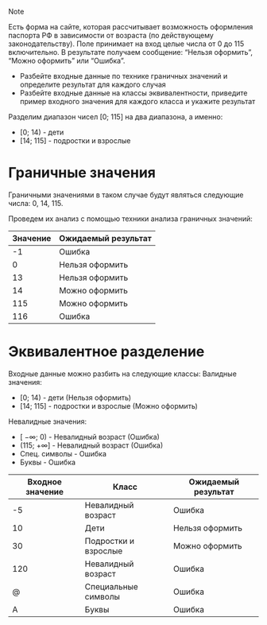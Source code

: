 
> [!NOTE]
> Есть форма на сайте, которая рассчитывает возможность оформления паспорта РФ в зависимости от возраста (по действующему законодательству). Поле принимает на вход целые числа от 0 до 115 включительно. В результате получаем сообщение: “Нельзя оформить”, “Можно оформить” или “Ошибка”.
> 
> - Разбейте входные данные по технике граничных значений и определите результат для каждого случая
> - Разбейте входные данные на классы эквивалентности, приведите пример входного значения для каждого класса и укажите результат

Разделим диапазон чисел [0; 115] на два диапазона, а именно: 
- [0; 14) - дети
- [14; 115] - подростки и взрослые
# Граничные значения
Граничными значениями в таком случае будут являться следующие числа: 0, 14, 115.

Проведем их анализ с помощью техники анализа граничных значений:

| Значение | Ожидаемый результат |
| -------- | ------------------- |
| -1       | Ошибка              |
| 0        | Нельзя оформить     |
| 13       | Нельзя оформить     |
| 14       | Можно оформить      |
| 115      | Можно оформить      |
| 116      | Ошибка              |

# Эквивалентное разделение

Входные данные можно разбить на следующие классы:
Валидные значения: 
- [0; 14) - дети (Нельзя оформить)
- [14; 115] - подростки и взрослые (Можно оформить)

Невалидные значения:
- [ $-\infty$; 0) - Невалидный возраст (Ошибка)
- (115; $+\infty$] - Невалидный возраст (Ошибка)
- Спец. символы - Ошибка
- Буквы - Ошибка

| Входное значение | Класс                      | Ожидаемый результат |
|------------------|----------------------------|---------------------|
| -5               | Невалидный возраст         | Ошибка              |
| 10               | Дети                       | Нельзя оформить     |
| 30               | Подростки и взрослые       | Можно оформить      |
| 120              | Невалидный возраст         | Ошибка              |
| @                | Специальные символы        | Ошибка              |
| A                | Буквы                      | Ошибка              |
